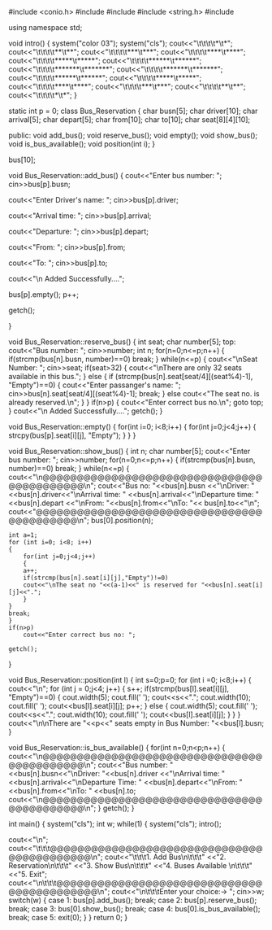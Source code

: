 #include <conio.h>
#include <cstdio>
#include <iostream>
#include <string.h>
#include <cstdlib>
 
using namespace std;
 
void intro()
{
     system("color 03");
     system("cls");
  cout<<"\t\t\t\t*\t*";
  cout<<"\t\t\t\t**\t**";
   cout<<"\t\t\t\t***\t***";
   cout<<"\t\t\t\t****\t****";
   cout<<"\t\t\t\t*****\t*****";
    cout<<"\t\t\t\t******\t******";
   cout<<"\t\t\t\t*******\t*******";
   cout<<"\t\t\t\t*******\t*******";
   cout<<"\t\t\t\t******\t******";
   cout<<"\t\t\t\t*****\t*****";
   cout<<"\t\t\t\t****\t****";
   cout<<"\t\t\t\t***\t***";
   cout<<"\t\t\t\t**\t**";
   cout<<"\t\t\t\t*\t*";
}
 
static int p = 0;
class Bus_Reservation
{
  char busn[5];
  char driver[10];
  char arrival[5];
  char depart[5];
  char from[10];
  char to[10];
  char seat[8][4][10];
 
public:
  void add_bus();
  void reserve_bus();
  void empty();
  void show_bus();
  void is_bus_available();
  void position(int i);
}
 
bus[10];
 
void Bus_Reservation::add_bus()
{
  cout<<"Enter bus number: ";
  cin>>bus[p].busn;
 
  cout<<"Enter Driver's name: ";
  cin>>bus[p].driver;
 
  cout<<"Arrival time: ";
  cin>>bus[p].arrival;
 
  cout<<"Departure: ";
  cin>>bus[p].depart;
 
  cout<<"From: ";
  cin>>bus[p].from;
 
  cout<<"To: ";
  cin>>bus[p].to;
  
   cout<<"\n Added Successfully....";
 
  bus[p].empty();
  p++;
  
  getch();
 
}
 
void Bus_Reservation::reserve_bus()
{
  int seat;
  char number[5];
  top:
  cout<<"Bus number: ";
  cin>>number;
  int n;
  for(n=0;n<=p;n++)
  {
    if(strcmp(bus[n].busn, number)==0)
    break;
  }
  while(n<=p)
  {
    cout<<"\nSeat Number: ";
    cin>>seat;
    if(seat>32)
    {
      cout<<"\nThere are only 32 seats available in this bus.";
    }
    else
    {
      if (strcmp(bus[n].seat[seat/4][(seat%4)-1], "Empty")==0)
      {
        cout<<"Enter passanger's name: ";
        cin>>bus[n].seat[seat/4][(seat%4)-1];
        break;
      }
    else
      cout<<"The seat no. is already reserved.\n";
      }
      }
    if(n>p)
    {
      cout<<"Enter correct bus no.\n";
      goto top;
    }
    cout<<"\n Added Successfully....";
	getch();
  }
 
 
void Bus_Reservation::empty()
{
  for(int i=0; i<8;i++)
  {
    for(int j=0;j<4;j++)
    {
      strcpy(bus[p].seat[i][j], "Empty");
    }
  }
}
 
void Bus_Reservation::show_bus()
{
  int n;
  char number[5];
  cout<<"Enter bus number: ";
  cin>>number;
  for(n=0;n<=p;n++)
  {
    if(strcmp(bus[n].busn, number)==0)
    break;
  }
  while(n<=p)
  {
  	cout<<"\n@@@@@@@@@@@@@@@@@@@@@@@@@@@@@@@@@@@@@@@@@@@\n";
  	cout<<"Bus no: "<<bus[n].busn
  	<<"\nDriver: "<<bus[n].driver<<"\nArrival time: "
  	<<bus[n].arrival<<"\nDeparture time: "<<bus[n].depart
  	<<"\nFrom: "<<bus[n].from<<"\nTo: "<<
  	bus[n].to<<"\n";
  	cout<<"@@@@@@@@@@@@@@@@@@@@@@@@@@@@@@@@@@@@@@@@@@@\n";
  	bus[0].position(n);
  
  	int a=1;
  	for (int i=0; i<8; i++)
  	{
    	for(int j=0;j<4;j++)
    	{
      	a++;
      	if(strcmp(bus[n].seat[i][j],"Empty")!=0)
      	cout<<"\nThe seat no "<<(a-1)<<" is reserved for "<<bus[n].seat[i][j]<<".";
    	}
  	}
  	break;
  	}
  	if(n>p)
    	cout<<"Enter correct bus no: ";
    	
  	getch();
}
 
void Bus_Reservation::position(int l)
{
  int s=0;p=0;
  for (int i =0; i<8;i++)
  {
    cout<<"\n";
    for (int j = 0;j<4; j++)
    {
      s++;
      if(strcmp(bus[l].seat[i][j], "Empty")==0)
        {
          cout.width(5);
          cout.fill(' ');
          cout<<s<<".";
          cout.width(10);
          cout.fill(' ');
          cout<<bus[l].seat[i][j];
          p++;
        }
        else
        {
        cout.width(5);
        cout.fill(' ');
        cout<<s<<".";
        cout.width(10);
        cout.fill(' ');
        cout<<bus[l].seat[i][j];
        }
      }
    }
    cout<<"\n\nThere are "<<p<<" seats empty in Bus Number: "<<bus[l].busn;
  }
 
void Bus_Reservation::is_bus_available()
{
  for(int n=0;n<p;n++)
  {
  		cout<<"\n@@@@@@@@@@@@@@@@@@@@@@@@@@@@@@@@@@@@@@@@@@@\n";
    	cout<<"Bus number: "<<bus[n].busn<<"\nDriver: "<<bus[n].driver
    	<<"\nArrival time: "<<bus[n].arrival<<"\nDeparture Time: "
    	<<bus[n].depart<<"\nFrom: "<<bus[n].from<<"\nTo: "
    	<<bus[n].to;
    	cout<<"\n@@@@@@@@@@@@@@@@@@@@@@@@@@@@@@@@@@@@@@@@@@@\n";
  }
getch();
}
 
int main()
{
system("cls");
int w;
while(1)
{
system("cls");
    intro();
 
  cout<<"\n";
  cout<<"\t\t\t@@@@@@@@@@@@@@@@@@@@@@@@@@@@@@@@@@@@@@@@@@@\n";
  cout<<"\t\t\t1. Add Bus\n\t\t\t"
  <<"2. Reservation\n\t\t\t"
  <<"3. Show Bus\n\t\t\t"
  <<"4. Buses Available \n\t\t\t"
  <<"5. Exit";
  cout<<"\n\t\t\t@@@@@@@@@@@@@@@@@@@@@@@@@@@@@@@@@@@@@@@@@@@\n";
  cout<<"\n\t\t\tEnter your choice:-> ";
  cin>>w;
  switch(w)
  {
    case 1:  bus[p].add_bus();
      break;
    case 2:  bus[p].reserve_bus();
      break;
    case 3:  bus[0].show_bus();
      break;
    case 4:  bus[0].is_bus_available();
      break;
    case 5:  exit(0);
  }
}
return 0;
}
